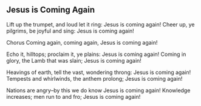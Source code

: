 ## Jesus is Coming Again

Lift up the trumpet, and loud let it ring:
Jesus is coming again!
Cheer up, ye pilgrims, be joyful and sing:
Jesus is coming again!

Chorus
Coming again, coming again,
Jesus is coming again!

Echo it, hilltops; proclaim it, ye plains:
Jesus is coming again!
Coming in glory, the Lamb that was slain;
Jesus is coming again!

Heavings of earth, tell the vast, wondering throng:
Jesus is coming again!
Tempests and whirlwinds, the anthem prolong;
Jesus is coming again!

Nations are angry–by this we do know
Jesus is coming again!
Knowledge increases; men run to and fro;
Jesus is coming again!